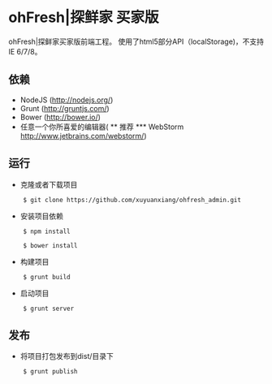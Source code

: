 ohFresh|探鲜家 买家版
==========

ohFresh|探鲜家买家版前端工程。
使用了html5部分API（localStorage)，不支持IE 6/7/8。

## 依赖

  * NodeJS (http://nodejs.org/)
  * Grunt (http://gruntjs.com/)
  * Bower (http://bower.io/)
  * 任意一个你所喜爱的编辑器(
    ** 推荐
        *** WebStorm http://www.jetbrains.com/webstorm/)

## 运行

  * 克隆或者下载项目
  ```
      $ git clone https://github.com/xuyuanxiang/ohfresh_admin.git
  ```
  * 安装项目依赖
  ```
      $ npm install
  ```
  ```
      $ bower install
  ```
  * 构建项目
  ```
      $ grunt build
  ```
  * 启动项目
  ```
      $ grunt server
  ```

## 发布

  * 将项目打包发布到dist/目录下
  ```
      $ grunt publish
  ```